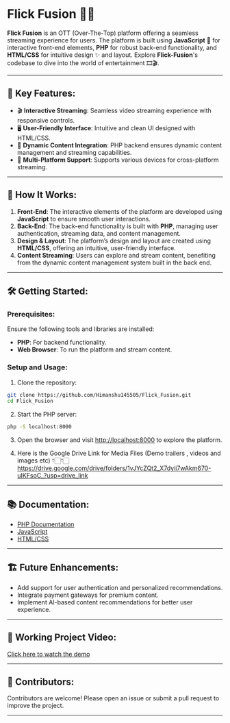 # Flick Fusion 🎥🍿

**Flick Fusion** is an OTT (Over-The-Top) platform offering a seamless streaming experience for users. The platform is built using **JavaScript** 👾 for interactive front-end elements, **PHP** for robust back-end functionality, and **HTML/CSS** for intuitive design ✨ and layout. Explore **Flick-Fusion**'s codebase to dive into the world of entertainment 🎞️🎬.

---

## 🚀 Key Features:
- 🎬 **Interactive Streaming**: Seamless video streaming experience with responsive controls.
- 🖥️ **User-Friendly Interface**: Intuitive and clean UI designed with HTML/CSS.
- 🔄 **Dynamic Content Integration**: PHP backend ensures dynamic content management and streaming capabilities.
- 🎥 **Multi-Platform Support**: Supports various devices for cross-platform streaming.

---

## 🌟 How It Works:

1. **Front-End**: The interactive elements of the platform are developed using **JavaScript** to ensure smooth user interactions.
2. **Back-End**: The back-end functionality is built with **PHP**, managing user authentication, streaming data, and content management.
3. **Design & Layout**: The platform’s design and layout are created using **HTML/CSS**, offering an intuitive, user-friendly interface.
4. **Content Streaming**: Users can explore and stream content, benefiting from the dynamic content management system built in the back end.

---

## 🛠️ Getting Started:

### Prerequisites:
Ensure the following tools and libraries are installed:
- **PHP**: For backend functionality.
- **Web Browser**: To run the platform and stream content.

### Setup and Usage:

1. Clone the repository:
   
```bash
git clone https://github.com/Himanshu145505/Flick_Fusion.git
cd Flick_Fusion
```

2. Start the PHP server:

```bash
php -S localhost:8000
```

3. Open the browser and visit [http://localhost:8000](http://localhost:8000) to explore the platform.

4. Here is the Google Drive Link for Media Files (Demo trailers , videos and images etc) 👇🏻👇🏻
https://drive.google.com/drive/folders/1vJYcZQt2_X7dyii7wAkm670-uIKFsoC_?usp=drive_link

---

## 📚 Documentation:
- [PHP Documentation](https://www.php.net/docs.php)
- [JavaScript](https://developer.mozilla.org/en-US/docs/Web/JavaScript)
- [HTML/CSS](https://developer.mozilla.org/en-US/docs/Web/HTML)

---

## 🏗️ Future Enhancements:
- Add support for user authentication and personalized recommendations.
- Integrate payment gateways for premium content.
- Implement AI-based content recommendations for better user experience.

---

## 🎥 Working Project Video:
[Click here to watch the demo](https://drive.google.com/file/d/1_NFczOqTDFTDnZXSqGdg-xE8295H_smB/view?usp=sharing)

---

## 🤝 Contributors:
Contributors are welcome! Please open an issue or submit a pull request to improve the project.

---
